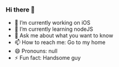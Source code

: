 ### Hi there 👋

- 🔭 I’m currently working on iOS
- 🌱 I’m currently learning nodeJS
- 💬 Ask me about what you want to know
- 📫 How to reach me: Go to my home
- 😄 Pronouns: null
- ⚡ Fun fact: Handsome guy
